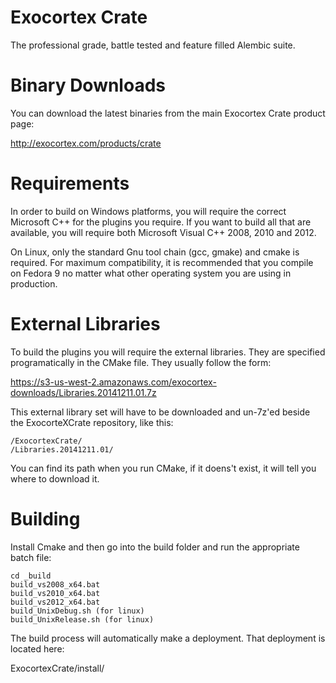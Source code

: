 # Exocortex Crate

The professional grade, battle tested and feature filled Alembic suite.

# Binary Downloads

You can download the latest binaries from the main Exocortex Crate product page:

http://exocortex.com/products/crate

# Requirements

In order to build on Windows platforms, you will require the correct Microsoft C++
for the plugins you require.  If you want to build all that are available,
you will require both Microsoft Visual C++ 2008, 2010 and 2012.

On Linux, only the standard Gnu tool chain (gcc, gmake) and
cmake is required.  For maximum compatibility, it is recommended that you compile
on Fedora 9 no matter what other operating system you are using in production.

# External Libraries

To build the plugins you will require the external libraries.  They are specified
programatically in the CMake file.  They usually follow the form:

https://s3-us-west-2.amazonaws.com/exocortex-downloads/Libraries.20141211.01.7z

This external library set will have to be downloaded and un-7z'ed beside the
ExocorteXCrate repository, like this:

    /ExocortexCrate/
    /Libraries.20141211.01/

You can find its path when you run CMake, if it doens't exist, it will tell you
where to download it.

# Building

Install Cmake and then go into the build folder and run the appropriate batch file:

    cd _build
    build_vs2008_x64.bat
    build_vs2010_x64.bat
    build_vs2012_x64.bat
    build_UnixDebug.sh (for linux)
    build_UnixRelease.sh (for linux)

The build process will automatically make a deployment.  That deployment is located here:

ExocortexCrate/install/
